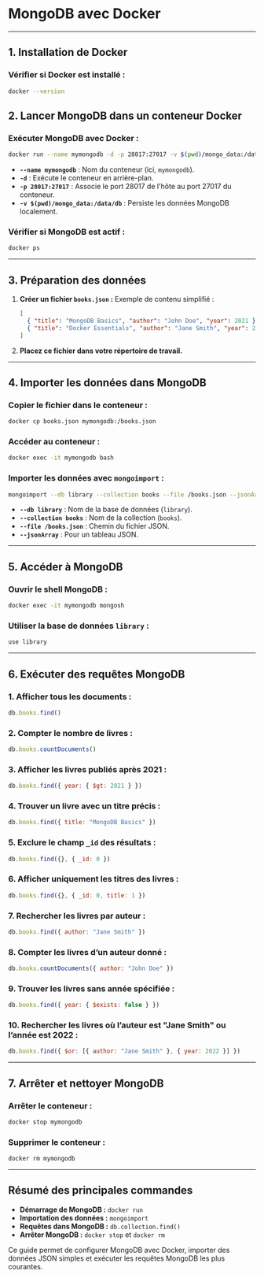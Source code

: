 
# **MongoDB avec Docker**

---

## **1. Installation de Docker**

### **Vérifier si Docker est installé :**
```bash
docker --version
```

## **2. Lancer MongoDB dans un conteneur Docker**

### **Exécuter MongoDB avec Docker :**
```bash
docker run --name mymongodb -d -p 28017:27017 -v $(pwd)/mongo_data:/data/db mongo:latest
```

- **`--name mymongodb`** : Nom du conteneur (ici, `mymongodb`).
- **`-d`** : Exécute le conteneur en arrière-plan.
- **`-p 28017:27017`** : Associe le port 28017 de l'hôte au port 27017 du conteneur.
- **`-v $(pwd)/mongo_data:/data/db`** : Persiste les données MongoDB localement.

### **Vérifier si MongoDB est actif :**
```bash
docker ps
```

---

## **3. Préparation des données**

1. **Créer un fichier `books.json` :**
   Exemple de contenu simplifié :
   ```json
   [
     { "title": "MongoDB Basics", "author": "John Doe", "year": 2021 },
     { "title": "Docker Essentials", "author": "Jane Smith", "year": 2022 }
   ]
   ```

2. **Placez ce fichier dans votre répertoire de travail.**

---

## **4. Importer les données dans MongoDB**

### **Copier le fichier dans le conteneur :**
```bash
docker cp books.json mymongodb:/books.json
```

### **Accéder au conteneur :**
```bash
docker exec -it mymongodb bash
```

### **Importer les données avec `mongoimport` :**
```bash
mongoimport --db library --collection books --file /books.json --jsonArray
```

- **`--db library`** : Nom de la base de données (`library`).
- **`--collection books`** : Nom de la collection (`books`).
- **`--file /books.json`** : Chemin du fichier JSON.
- **`--jsonArray`** : Pour un tableau JSON.

---

## **5. Accéder à MongoDB**

### **Ouvrir le shell MongoDB :**
```bash
docker exec -it mymongodb mongosh
```

### **Utiliser la base de données `library` :**
```javascript
use library
```

---

## **6. Exécuter des requêtes MongoDB**

### **1. Afficher tous les documents :**
```javascript
db.books.find()
```

### **2. Compter le nombre de livres :**
```javascript
db.books.countDocuments()
```

### **3. Afficher les livres publiés après 2021 :**
```javascript
db.books.find({ year: { $gt: 2021 } })
```

### **4. Trouver un livre avec un titre précis :**
```javascript
db.books.find({ title: "MongoDB Basics" })
```

### **5. Exclure le champ `_id` des résultats :**
```javascript
db.books.find({}, { _id: 0 })
```

### **6. Afficher uniquement les titres des livres :**
```javascript
db.books.find({}, { _id: 0, title: 1 })
```

### **7. Rechercher les livres par auteur :**
```javascript
db.books.find({ author: "Jane Smith" })
```

### **8. Compter les livres d’un auteur donné :**
```javascript
db.books.countDocuments({ author: "John Doe" })
```

### **9. Trouver les livres sans année spécifiée :**
```javascript
db.books.find({ year: { $exists: false } })
```

### **10. Rechercher les livres où l’auteur est "Jane Smith" ou l’année est 2022 :**
```javascript
db.books.find({ $or: [{ author: "Jane Smith" }, { year: 2022 }] })
```

---

## **7. Arrêter et nettoyer MongoDB**

### **Arrêter le conteneur :**
```bash
docker stop mymongodb
```

### **Supprimer le conteneur :**
```bash
docker rm mymongodb
```

---

## **Résumé des principales commandes**

- **Démarrage de MongoDB :** `docker run`
- **Importation des données :** `mongoimport`
- **Requêtes dans MongoDB :** `db.collection.find()`
- **Arrêter MongoDB :** `docker stop` et `docker rm`

Ce guide permet de configurer MongoDB avec Docker, importer des données JSON simples et exécuter les requêtes MongoDB les plus courantes.
